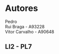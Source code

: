 Autores
=========
Pedro  
Rui Braga - A93228     
Vitor Carvalho - A90648  

LI2 - PL7
------------

